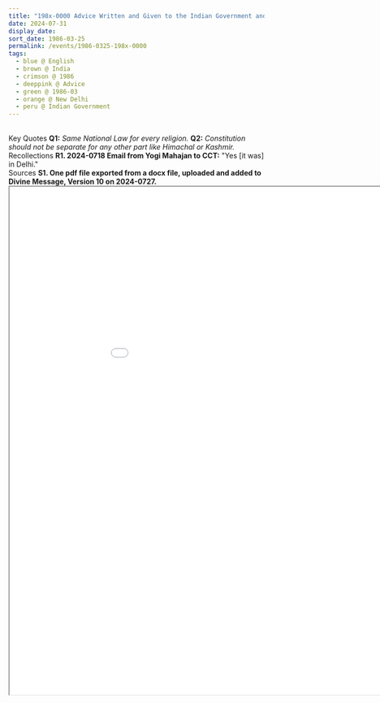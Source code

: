 ```yaml
---
title: "198x-0000 Advice Written and Given to the Indian Government and the Prime Minister Rajiv Gandhi, New Delhi, India"
date: 2024-07-31
display_date: 
sort_date: 1986-03-25
permalink: /events/1986-0325-198x-0000
tags:
  - blue @ English
  - brown @ India
  - crimson @ 1986
  - deeppink @ Advice
  - green @ 1986-03
  - orange @ New Delhi
  - peru @ Indian Government
---
```


<br>

<wave-list>
  <list-title color="DarkSeaGreen" width="55">Key Quotes</list-title>
  <list-item color="BlanchedAlmond" width="280"><b>Q1:</b> <i>Same National Law for every religion.</i></list-item>
  <list-item color="Lavender" width="280"><b>Q2:</b> <i>Constitution should not be separate for any other part like Himachal or Kashmir.</i></list-item>
</wave-list>

<br>

<wave-list>
  <list-title color="DarkSeaGreen" width="65"> Recollections</list-title>
  <list-item color="BlanchedAlmond" width="280"><b>R1. 2024-0718 Email from Yogi Mahajan to CCT:</b> "Yes [it was] in Delhi."</list-item>
</wave-list>

<br>

<wave-list>
  <list-title color="DarkSeaGreen" width="40">Sources</list-title>
  <list-item color="BlanchedAlmond"  width="280"><b>S1. One pdf file exported from a docx file, uploaded and added to Divine Message, Version 10 on 2024-0727.</b></list-item>
</wave-list>

<iframe src="/pdf/?usedownload=true#/files/198x-0000_Advice_Written_and_Given_to_the_Indian_Government_and_the_Prime_Minister_Rajiv_Gandhi_New_Delhi_India_(Yogi_Mahajan_Collection).pdf" width="1000px" height="1000px"></iframe>